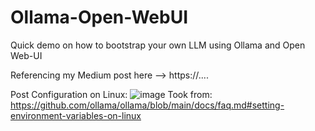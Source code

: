 # Ollama-Open-WebUI
Quick demo on how to bootstrap your own LLM using Ollama and Open Web-UI

Referencing my Medium post here --> https://....


Post Configuration on Linux:
![image](https://github.com/user-attachments/assets/24dda297-0d4d-45da-991d-f168b0cf997c)
Took from:
https://github.com/ollama/ollama/blob/main/docs/faq.md#setting-environment-variables-on-linux
